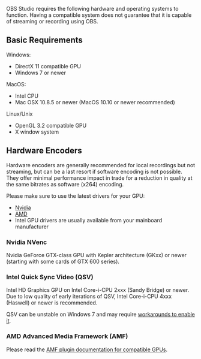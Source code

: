 OBS Studio requires the following hardware and operating systems to function. Having a compatible system does not guarantee that it is capable of streaming or recording using OBS.

## Basic Requirements

Windows:
- DirectX 11 compatible GPU
- Windows 7 or newer

MacOS:
- Intel CPU
- Mac OSX 10.8.5 or newer (MacOS 10.10 or newer recommended)

Linux/Unix
- OpenGL 3.2 compatible GPU
- X window system

## Hardware Encoders

Hardware encoders are generally recommended for local recordings but not streaming, but can be a last resort if software encoding is not possible. They offer minimal performance impact in trade for a reduction in quality at the same bitrates as software (x264) encoding.

Please make sure to use the latest drivers for your GPU:
- [Nvidia](https://www.geforce.com/drivers)
- [AMD](http://support.amd.com)
- Intel GPU drivers are usually available from your mainboard manufacturer

### Nvidia NVenc
Nvidia GeForce GTX-class GPU with Kepler architecture (GKxx) or newer (starting with some cards of GTX 600 series).

### Intel Quick Sync Video (QSV)
Intel HD Graphics GPU on Intel Core-i-CPU 2xxx (Sandy Bridge) or newer.
Due to low quality of early iterations of QSV, Intel Core-i-CPU 4xxx (Haswell) or newer is recommended.

QSV can be unstable on Windows 7 and may require [workarounds to enable it](https://obsproject.com/forum/resources/how-to-use-quicksync.82/).

### AMD Advanced Media Framework (AMF)
Please read the [AMF plugin documentation for compatible GPUs](https://github.com/Xaymar/obs-studio_amf-encoder-plugin/wiki/Hardware-Support).